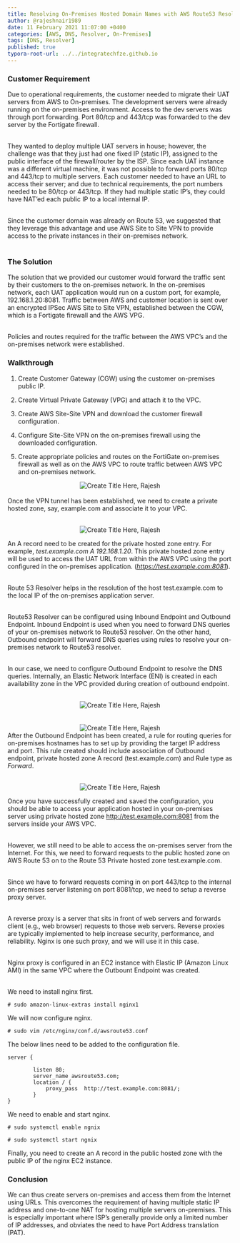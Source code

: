 ```yaml
---
title: Resolving On-Premises Hosted Domain Names with AWS Route53 Resolver
author: @rajeshnair1989
date: 11 February 2021 11:07:00 +0400
categories: [AWS, DNS, Resolver, On-Premises]
tags: [DNS, Resolver]
published: true
typora-root-url: ../../integratechfze.github.io
---
```


### **Customer Requirement**

Due to operational requirements, the customer needed to migrate their UAT servers from AWS to On-premises. The development servers were already running on the on-premises environment. Access to the dev servers was through port forwarding. Port 80/tcp and 443/tcp was forwarded to the dev server by the Fortigate firewall. <br><br>

They wanted to deploy multiple UAT servers in house; however, the challenge was that they just had one fixed IP (static IP), assigned to the public interface of the firewall/router by the ISP. Since each UAT instance was a different virtual machine, it was not possible to forward ports 80/tcp and 443/tcp to multiple servers. Each customer needed to have an URL to access their server; and due to technical requirements, the port numbers needed to be 80/tcp or 443/tcp. If they had multiple static IP’s, they could have NAT’ed each public IP to a local internal IP. <br><br>

Since the customer domain was already on Route 53, we suggested that they leverage this advantage and use AWS Site to Site VPN to provide access to the private instances in their on-premises network.<br><br>

### **The Solution**

The solution that we provided our customer would forward the traffic sent by their customers to the on-premises network. In the on-premises network, each UAT application would run on a custom port, for example, 192.168.1.20:8081. Traffic between AWS and customer location is sent over an encrypted IPSec AWS Site to Site VPN, established between the CGW, which is a Fortigate firewall and the AWS VPG.  <br><br>

Policies and routes required for the traffic between the AWS VPC’s and the on-premises network were established.  

### Walkthrough

1. Create Customer Gateway (CGW) using the customer on-premises public IP.

2. Create Virtual Private Gateway (VPG) and attach it to the VPC.

3. Create AWS Site-Site VPN and download the customer firewall configuration.

4. Configure Site-Site VPN on the on-premises firewall using the downloaded configuration.

5. Create appropriate policies and routes on the FortiGate on-premises firewall as well as on the AWS VPC to route traffic between AWS VPC and on-premises network.  

<span style="display:block;text-align:center">![Create Title Here, Rajesh](/public/img/posts/rnair-dns-01.png)</span>    
Once the VPN tunnel has been established, we need to create a private hosted zone, say, example.com and associate it to your VPC.  <br><br>

<span style="display:block;text-align:center">![Create Title Here, Rajesh](/public/img/posts/rnair-dns-02.png)</span>

An A record need to be created for the private hosted zone entry. For example, *test.example.com A 192.168.1.20*. This private hosted zone entry will be used to access the UAT URL from within the AWS VPC using the port configured in the on-premises application. (*https://test.example.com:8081*).   <br><br>

Route 53 Resolver helps in the resolution of the host test.example.com to the local IP of the on-premises application server.   <br><br>

Route53 Resolver can be configured using Inbound Endpoint and Outbound Endpoint. Inbound Endpoint is used when you need to forward DNS queries of your on-premises network to Route53 resolver. On the other hand, Outbound endpoint will forward DNS queries using rules to resolve your on-premises network to Route53 resolver.   <br><br>

In our case, we need to configure Outbound Endpoint to resolve the DNS queries. Internally, an Elastic Network Interface (ENI) is created in each availability zone in the VPC provided during creation of outbound endpoint.   <br><br>

<span style="display:block;text-align:center">![Create Title Here, Rajesh](/public/img/posts/rnair-dns-03.png)</span>
<br><br>
<span style="display:block;text-align:center">![Create Title Here, Rajesh](/public/img/posts/rnair-dns-04.png)</span>
 After the Outbound Endpoint has been created, a rule for routing queries for on-premises hostnames has to set up by providing the target IP address and port. This rule created should include association of Outbound endpoint, private hosted zone A record (test.example.com) and Rule type as *Forward*.  <br><br>

<span style="display:block;text-align:center">![Create Title Here, Rajesh](/public/img/posts/rnair-dns-05.png)</span>

 Once you have successfully created and saved the configuration, you should be able to access your application hosted in your on-premises server using private hosted zone http://test.example.com:8081 from the servers inside your AWS VPC.  <br><br>

However, we still need to be able to access the on-premises server from the Internet. For this, we need to forward requests to the public hosted zone on AWS Route 53 on to the Route 53 Private hosted zone test.example.com.   <br><br>

Since we have to forward requests coming in on port 443/tcp to the internal on-premises server listening on port 8081/tcp, we need to setup a reverse proxy server.  <br><br>

A reverse proxy is a server that sits in front of web servers and forwards client (e.g., web browser) requests to those web servers. Reverse proxies are typically implemented to help increase security, performance, and reliability. Nginx is one such proxy, and we will use it in this case.  <br><br>

Nginx proxy is configured in an EC2 instance with Elastic IP (Amazon Linux AMI) in the same VPC where the Outbount Endpoint was created.   <br><br>

We need to install nginx first.  

```
# sudo amazon-linux-extras install nginx1
```

We will now configure nginx. 

```
# sudo vim /etc/nginx/conf.d/awsroute53.conf
```

The below lines need to be added to the configuration file.
```
server {   

		listen 80;   
		server_name awsroute53.com;  
		location / {     
			proxy_pass  http://test.example.com:8081/;   
		}  
}  
```
 

We need to enable and start nginx.
```
# sudo systemctl enable ngnix

# sudo systemctl start ngnix
```
 

Finally, you need to create an A record in the public hosted zone with the public IP of the nginx EC2 instance.  

### **Conclusion**

We can thus create servers on-premises and access them from the Internet using URLs. This overcomes the requirement of having multiple static IP address and one-to-one NAT for hosting multiple servers on-premises. This is especially important where ISP’s generally provide only a limited number of IP addresses, and obviates the need to have Port Address translation (PAT).   

